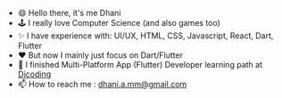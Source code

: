 - 😄 Hello there, it's me Dhani
- 🕹️ I really love Computer Science (and also games too)
- ✨ I have experience with: UI/UX, HTML, CSS, Javascript, React, Dart, Flutter
- ❤️ But now I mainly just focus on Dart/Flutter
- 📝 I finished Multi-Platform App (Flutter) Developer learning path at [Dicoding](https://www.dicoding.com "Dicoding website")
- 📫 How to reach me : dhani.a.mm@gmail.com

<!---
DhaniAM/DhaniAM is a ✨ special ✨ repository because its `README.md` (this file) appears on your GitHub profile.
You can click the Preview link to take a look at your changes.
--->
